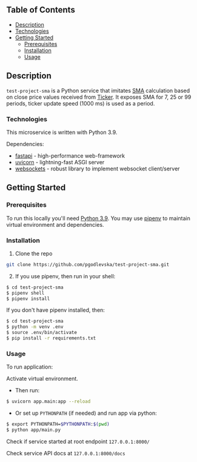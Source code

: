 <!-- TABLE OF CONTENTS -->

## Table of Contents

- [Description](#description)
- [Technologies](#technologies)
- [Getting Started](#getting-started)
  - [Prerequisites](#prerequisites)
  - [Installation](#installation)
  - [Usage](#usage)

<!-- ABOUT THE PROJECT -->

## Description

`test-project-sma` is a Python service that imitates [SMA](https://www.investopedia.com/terms/s/sma.asp) calculation based on close price values received from [Ticker](https://binance-docs.github.io/apidocs/spot/en/#individual-symbol-mini-ticker-stream). It exposes SMA for 7, 25 or 99 periods, ticker update speed (1000 ms) is used as a period.

### Technologies

This microservice is written with Python 3.9.

Dependencies:

- [fastapi](https://fastapi.tiangolo.com/) - high-performance web-framework
- [uvicorn](https://github.com/encode/uvicorn) - lightning-fast ASGI server
- [websockets](https://github.com/aaugustin/websockets) - robust library to implement websocket client/server

<!-- GETTING STARTED -->

## Getting Started

### Prerequisites

To run this locally you'll need [Python 3.9](https://www.python.org/downloads/). You may use [pipenv](https://pipenv.pypa.io/en/latest/) to maintain virtual environment and dependencies.

### Installation

1. Clone the repo

```sh
git clone https://github.com/pgodlevska/test-project-sma.git
```

2. If you use pipenv, then run in your shell:

```sh
$ cd test-project-sma
$ pipenv shell
$ pipenv install
```

If you don't have pipenv installed, then:

```sh
$ cd test-project-sma
$ python -m venv .env
$ source .env/bin/activate
$ pip install -r requirements.txt
```

### Usage

To run application:

Activate virtual environment.

- Then run:

```sh
$ uvicorn app.main:app --reload
```

- Or set up `PYTHONPATH` (if needed) and run app via python:

```sh
$ export PYTHONPATH=$PYTHONPATH:$(pwd)
$ python app/main.py
```

Check if service started at root endpoint `127.0.0.1:8000/`

Check service API docs at `127.0.0.1:8000/docs`
